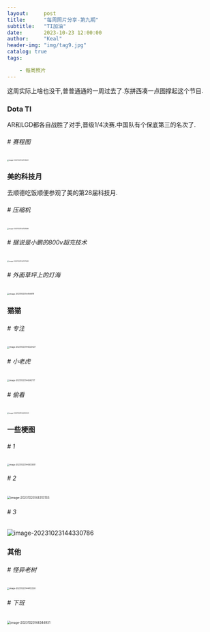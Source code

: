 ```yaml
---
layout:     post
title:      "每周照片分享-第九期"
subtitle:   "TI加油"
date:       2023-10-23 12:00:00
author:     "Keal"
header-img: "img/tag9.jpg"
catalog: true
tags:

    - 每周照片
---
```

这周实际上啥也没干,普普通通的一周过去了.东拼西凑一点图撑起这个节目.

### Dota TI

AR和LGD都各自战胜了对手,晋级1/4决赛.中国队有个保底第三的名次了.

###### # 赛程图

<img src="https://raw.githubusercontent.com/kneed/typora_img_respository/main/typora/202310231444226.png" alt="image-20231023144108433" style="zoom: 25%;" />

### 美的科技月

去顺德吃饭顺便参观了美的第28届科技月.

###### # 压缩机

<img src="https://raw.githubusercontent.com/kneed/typora_img_respository/main/typora/202310231444495.png" alt="image-20231023144128599" style="zoom:25%;" />

###### # 据说是小鹏的800v超充技术

<img src="https://raw.githubusercontent.com/kneed/typora_img_respository/main/typora/202310231444560.png" alt="image-20231023144137568" style="zoom:25%;" />

###### # 外面草坪上的灯海

<img src="https://raw.githubusercontent.com/kneed/typora_img_respository/main/typora/202310231444968.png" alt="image-20231023144149111" style="zoom:33%;" />

### 猫猫

###### # 专注

<img src="https://raw.githubusercontent.com/kneed/typora_img_respository/main/typora/202310231444909.png" alt="image-20231023144225427" style="zoom: 33%;" />

###### # 小老虎

<img src="https://raw.githubusercontent.com/kneed/typora_img_respository/main/typora/202310231444815.png" alt="image-20231023144242117" style="zoom:33%;" />

###### # 偷看

<img src="https://raw.githubusercontent.com/kneed/typora_img_respository/main/typora/202310231444087.png" alt="image-20231023144252520" style="zoom:25%;" />

### 一些梗图

###### # 1

<img src="https://raw.githubusercontent.com/kneed/typora_img_respository/main/typora/202310231444745.png" alt="image-20231023144303091" style="zoom:33%;" />

###### # 2

<img src="https://raw.githubusercontent.com/kneed/typora_img_respository/main/typora/202310231444587.png" alt="image-20231023144313133" style="zoom: 50%;" />

###### # 3

![image-20231023144330786](https://raw.githubusercontent.com/kneed/typora_img_respository/main/typora/202310231444666.png)

### 其他

###### # 怪异老树

<img src="https://raw.githubusercontent.com/kneed/typora_img_respository/main/typora/202310231446179.png" alt="image-20231023144412338" style="zoom:33%;" />

###### # 下班

<img src="https://raw.githubusercontent.com/kneed/typora_img_respository/main/typora/202310231444839.png" alt="image-20231023144344931" style="zoom:50%;" />